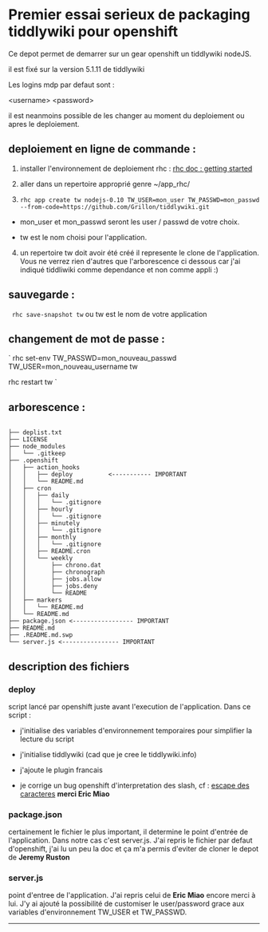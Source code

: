 # Premier essai serieux de packaging tiddlywiki pour openshift

Ce depot permet de demarrer sur un gear openshift un tiddlywiki nodeJS.

il est fixé sur la version 5.1.11 de tiddlywiki

Les logins mdp par defaut sont :

\<username\>
\<password\>

il est neanmoins possible de les changer au moment du deploiement ou apres le deploiement.

## deploiement  en ligne de commande :

1. installer l'environnement de deploiement rhc : [rhc doc : getting started ](https://developers.openshift.com/getting-started/index.html)

2. aller dans un repertoire approprié genre ~/app_rhc/

3. ` rhc app create tw nodejs-0.10 TW_USER=mon_user TW_PASSWD=mon_passwd --from-code=https://github.com/Grillon/tiddlywiki.git `

  * mon_user et mon_passwd seront les user / passwd de votre choix.

  * tw est le nom choisi pour l'application.

4. un repertoire tw doit avoir été créé il represente le clone de l'application. Vous ne verrez rien d'autres que l'arborescence ci dessous car j'ai indiqué tiddliwiki comme dependance et non comme appli :)

## sauvegarde :

`  rhc save-snapshot tw ` ou tw est le nom de votre application

## changement de mot de passe : 

` rhc set-env TW_PASSWD=mon_nouveau_passwd TW_USER=mon_nouveau_username tw 

  rhc restart tw
		`


## arborescence : 

```

├── deplist.txt
├── LICENSE
├── node_modules
│   └── .gitkeep
├── .openshift
│   ├── action_hooks
│   │   ├── deploy          <----------- IMPORTANT
│   │   └── README.md
│   ├── cron
│   │   ├── daily
│   │   │   └── .gitignore
│   │   ├── hourly
│   │   │   └── .gitignore
│   │   ├── minutely
│   │   │   └── .gitignore
│   │   ├── monthly
│   │   │   └── .gitignore
│   │   ├── README.cron
│   │   └── weekly
│   │       ├── chrono.dat
│   │       ├── chronograph
│   │       ├── jobs.allow
│   │       ├── jobs.deny
│   │       └── README
│   ├── markers
│   │   └── README.md
│   └── README.md
├── package.json <----------------- IMPORTANT
├── README.md
├── .README.md.swp
└── server.js <---------------- IMPORTANT

```

## description des fichiers

### deploy

script lancé par openshift juste avant l'execution de l'application. Dans ce script :

* j'initialise des variables d'environnement temporaires pour simplifier la lecture du script

* j'initialise tiddlywiki (cad que je cree le tiddlywiki.info)

* j'ajoute le plugin francais

* je corrige un bug openshift d'interpretation des slash, cf : [escape des caracteres](https://github.com/ericmiao/TiddlyWiki5/commit/a04ca60a87c560366aad4d3066a7a84100a95a4b)  **merci Eric Miao**

### package.json

certainement le fichier le plus important, il determine le point d'entrée de l'application. Dans notre cas c'est server.js.
J'ai repris le fichier par defaut d'openshift, j'ai lu un peu la doc et ça m'a permis d'eviter de cloner le depot de **Jeremy Ruston**

### server.js

point d'entree de l'application. J'ai repris celui de **Eric Miao** encore merci à lui.
J'y ai ajouté la possibilité de customiser le user/password grace aux variables d'environnement TW_USER et TW_PASSWD.


---
